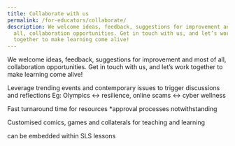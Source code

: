 ```yaml
---
title: Collaborate with us
permalink: /for-educators/collaborate/
description: We welcome ideas, feedback, suggestions for improvement and most of
  all, collaboration opportunities. Get in touch with us, and let’s work
  together to make learning come alive!
---
```

We welcome ideas, feedback, suggestions 
for improvement and most of all, collaboration opportunities. Get in touch with us, and 
let’s work together to make learning 
come alive!

Leverage trending events and contemporary issues to trigger discussions and reflections
Eg: Olympics &lt;-&gt; resilience, online scams &lt;-&gt; cyber wellness

Fast turnaround time for resources *approval processes notwithstanding

Customised comics, games and collaterals for teaching and learning
 
can be embedded 
within SLS lessons
